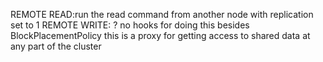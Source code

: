 REMOTE READ:run the read command from another node with replication set to 1
REMOTE WRITE: ? no hooks for doing this besides BlockPlacementPolicy
this is a proxy for getting access to shared data at any part of the cluster



